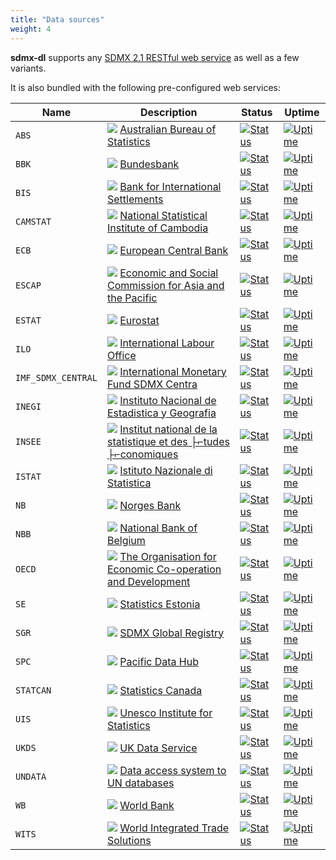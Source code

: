 ```yaml
---
title: "Data sources"
weight: 4
---
```


**sdmx-dl** supports any [SDMX 2.1 RESTful web service](https://github.com/sdmx-twg/sdmx-rest/wiki) as well as a few variants.

It is also bundled with the following pre-configured web services:

| Name | Description | Status | Uptime |
| --- | --- | --- | --- |
| `ABS` | <img src="https://www.google.com/s2/favicons?domain=explore.data.abs.gov.au" /> <a href="https://explore.data.abs.gov.au">Australian Bureau of Statistics</a> | [![Status](https://img.shields.io/badge/dynamic/yaml?label=status&query=%24.status&url=https%3A%2F%2Fraw.githubusercontent.com%2Fnbbrd%2Fsdmx-upptime%2Fmaster%2Fhistory%2Fabs.yml)](https://nbbrd.github.io/sdmx-upptime/history/abs) | [![Uptime](https://img.shields.io/endpoint?url=https%3A%2F%2Fraw.githubusercontent.com%2Fnbbrd%2Fsdmx-upptime%2Fmaster%2Fapi%2Fabs%2Fuptime.json)](https://nbbrd.github.io/sdmx-upptime/history/abs) |
| `BBK` | <img src="https://www.google.com/s2/favicons?domain=www.bundesbank.de" /> <a href="https://www.bundesbank.de/en/statistics/time-series-databases">Bundesbank</a> | [![Status](https://img.shields.io/badge/dynamic/yaml?label=status&query=%24.status&url=https%3A%2F%2Fraw.githubusercontent.com%2Fnbbrd%2Fsdmx-upptime%2Fmaster%2Fhistory%2Fbbk.yml)](https://nbbrd.github.io/sdmx-upptime/history/bbk) | [![Uptime](https://img.shields.io/endpoint?url=https%3A%2F%2Fraw.githubusercontent.com%2Fnbbrd%2Fsdmx-upptime%2Fmaster%2Fapi%2Fbbk%2Fuptime.json)](https://nbbrd.github.io/sdmx-upptime/history/bbk) |
| `BIS` | <img src="https://www.google.com/s2/favicons?domain=stats.bis.org" /> <a href="https://stats.bis.org/statx/toc/LBS.html">Bank for International Settlements</a> | [![Status](https://img.shields.io/badge/dynamic/yaml?label=status&query=%24.status&url=https%3A%2F%2Fraw.githubusercontent.com%2Fnbbrd%2Fsdmx-upptime%2Fmaster%2Fhistory%2Fbis.yml)](https://nbbrd.github.io/sdmx-upptime/history/bis) | [![Uptime](https://img.shields.io/endpoint?url=https%3A%2F%2Fraw.githubusercontent.com%2Fnbbrd%2Fsdmx-upptime%2Fmaster%2Fapi%2Fbis%2Fuptime.json)](https://nbbrd.github.io/sdmx-upptime/history/bis) |
| `CAMSTAT` | <img src="https://www.google.com/s2/favicons?domain=camstat.nis.gov.kh" /> <a href="http://camstat.nis.gov.kh/?locale=en&start=0">National Statistical Institute of Cambodia</a> | [![Status](https://img.shields.io/badge/dynamic/yaml?label=status&query=%24.status&url=https%3A%2F%2Fraw.githubusercontent.com%2Fnbbrd%2Fsdmx-upptime%2Fmaster%2Fhistory%2Fcamstat.yml)](https://nbbrd.github.io/sdmx-upptime/history/camstat) | [![Uptime](https://img.shields.io/endpoint?url=https%3A%2F%2Fraw.githubusercontent.com%2Fnbbrd%2Fsdmx-upptime%2Fmaster%2Fapi%2Fcamstat%2Fuptime.json)](https://nbbrd.github.io/sdmx-upptime/history/camstat) |
| `ECB` | <img src="https://www.google.com/s2/favicons?domain=sdw.ecb.europa.eu" /> <a href="https://sdw.ecb.europa.eu">European Central Bank</a> | [![Status](https://img.shields.io/badge/dynamic/yaml?label=status&query=%24.status&url=https%3A%2F%2Fraw.githubusercontent.com%2Fnbbrd%2Fsdmx-upptime%2Fmaster%2Fhistory%2Fecb.yml)](https://nbbrd.github.io/sdmx-upptime/history/ecb) | [![Uptime](https://img.shields.io/endpoint?url=https%3A%2F%2Fraw.githubusercontent.com%2Fnbbrd%2Fsdmx-upptime%2Fmaster%2Fapi%2Fecb%2Fuptime.json)](https://nbbrd.github.io/sdmx-upptime/history/ecb) |
| `ESCAP` | <img src="https://www.google.com/s2/favicons?domain=dataexplorer.unescap.org" /> <a href="https://dataexplorer.unescap.org/">Economic and Social Commission for Asia and the Pacific</a> | [![Status](https://img.shields.io/badge/dynamic/yaml?label=status&query=%24.status&url=https%3A%2F%2Fraw.githubusercontent.com%2Fnbbrd%2Fsdmx-upptime%2Fmaster%2Fhistory%2Fescap.yml)](https://nbbrd.github.io/sdmx-upptime/history/escap) | [![Uptime](https://img.shields.io/endpoint?url=https%3A%2F%2Fraw.githubusercontent.com%2Fnbbrd%2Fsdmx-upptime%2Fmaster%2Fapi%2Fescap%2Fuptime.json)](https://nbbrd.github.io/sdmx-upptime/history/escap) |
| `ESTAT` | <img src="https://www.google.com/s2/favicons?domain=ec.europa.eu" /> <a href="https://ec.europa.eu/eurostat/data/database">Eurostat</a> | [![Status](https://img.shields.io/badge/dynamic/yaml?label=status&query=%24.status&url=https%3A%2F%2Fraw.githubusercontent.com%2Fnbbrd%2Fsdmx-upptime%2Fmaster%2Fhistory%2Festat.yml)](https://nbbrd.github.io/sdmx-upptime/history/estat) | [![Uptime](https://img.shields.io/endpoint?url=https%3A%2F%2Fraw.githubusercontent.com%2Fnbbrd%2Fsdmx-upptime%2Fmaster%2Fapi%2Festat%2Fuptime.json)](https://nbbrd.github.io/sdmx-upptime/history/estat) |
| `ILO` | <img src="https://www.google.com/s2/favicons?domain=ilostat.ilo.org" /> <a href="https://ilostat.ilo.org/data/">International Labour Office</a> | [![Status](https://img.shields.io/badge/dynamic/yaml?label=status&query=%24.status&url=https%3A%2F%2Fraw.githubusercontent.com%2Fnbbrd%2Fsdmx-upptime%2Fmaster%2Fhistory%2Filo.yml)](https://nbbrd.github.io/sdmx-upptime/history/ilo) | [![Uptime](https://img.shields.io/endpoint?url=https%3A%2F%2Fraw.githubusercontent.com%2Fnbbrd%2Fsdmx-upptime%2Fmaster%2Fapi%2Filo%2Fuptime.json)](https://nbbrd.github.io/sdmx-upptime/history/ilo) |
| `IMF_SDMX_CENTRAL` | <img src="https://www.google.com/s2/favicons?domain=data.imf.org" /> <a href="https://data.imf.org">International Monetary Fund SDMX Centra</a> | [![Status](https://img.shields.io/badge/dynamic/yaml?label=status&query=%24.status&url=https%3A%2F%2Fraw.githubusercontent.com%2Fnbbrd%2Fsdmx-upptime%2Fmaster%2Fhistory%2Fimf-sdmx-central.yml)](https://nbbrd.github.io/sdmx-upptime/history/imf_sdmx_central) | [![Uptime](https://img.shields.io/endpoint?url=https%3A%2F%2Fraw.githubusercontent.com%2Fnbbrd%2Fsdmx-upptime%2Fmaster%2Fapi%2Fimf-sdmx-central%2Fuptime.json)](https://nbbrd.github.io/sdmx-upptime/history/imf_sdmx_central) |
| `INEGI` | <img src="https://www.google.com/s2/favicons?domain=sdmx.snieg.mx" /> <a href="https://sdmx.snieg.mx">Instituto Nacional de Estadistica y Geografia</a> | [![Status](https://img.shields.io/badge/dynamic/yaml?label=status&query=%24.status&url=https%3A%2F%2Fraw.githubusercontent.com%2Fnbbrd%2Fsdmx-upptime%2Fmaster%2Fhistory%2Finegi.yml)](https://nbbrd.github.io/sdmx-upptime/history/inegi) | [![Uptime](https://img.shields.io/endpoint?url=https%3A%2F%2Fraw.githubusercontent.com%2Fnbbrd%2Fsdmx-upptime%2Fmaster%2Fapi%2Finegi%2Fuptime.json)](https://nbbrd.github.io/sdmx-upptime/history/inegi) |
| `INSEE` | <img src="https://www.google.com/s2/favicons?domain=www.insee.fr" /> <a href="https://www.insee.fr/fr/statistiques">Institut national de la statistique et des ├⌐tudes ├⌐conomiques</a> | [![Status](https://img.shields.io/badge/dynamic/yaml?label=status&query=%24.status&url=https%3A%2F%2Fraw.githubusercontent.com%2Fnbbrd%2Fsdmx-upptime%2Fmaster%2Fhistory%2Finsee.yml)](https://nbbrd.github.io/sdmx-upptime/history/insee) | [![Uptime](https://img.shields.io/endpoint?url=https%3A%2F%2Fraw.githubusercontent.com%2Fnbbrd%2Fsdmx-upptime%2Fmaster%2Fapi%2Finsee%2Fuptime.json)](https://nbbrd.github.io/sdmx-upptime/history/insee) |
| `ISTAT` | <img src="https://www.google.com/s2/favicons?domain=www.istat.it" /> <a href="https://www.istat.it/en/analysis-and-products">Istituto Nazionale di Statistica</a> | [![Status](https://img.shields.io/badge/dynamic/yaml?label=status&query=%24.status&url=https%3A%2F%2Fraw.githubusercontent.com%2Fnbbrd%2Fsdmx-upptime%2Fmaster%2Fhistory%2Fistat.yml)](https://nbbrd.github.io/sdmx-upptime/history/istat) | [![Uptime](https://img.shields.io/endpoint?url=https%3A%2F%2Fraw.githubusercontent.com%2Fnbbrd%2Fsdmx-upptime%2Fmaster%2Fapi%2Fistat%2Fuptime.json)](https://nbbrd.github.io/sdmx-upptime/history/istat) |
| `NB` | <img src="https://www.google.com/s2/favicons?domain=www.norges-bank.no" /> <a href="https://www.norges-bank.no/en/topics/Statistics/">Norges Bank</a> | [![Status](https://img.shields.io/badge/dynamic/yaml?label=status&query=%24.status&url=https%3A%2F%2Fraw.githubusercontent.com%2Fnbbrd%2Fsdmx-upptime%2Fmaster%2Fhistory%2Fnb.yml)](https://nbbrd.github.io/sdmx-upptime/history/nb) | [![Uptime](https://img.shields.io/endpoint?url=https%3A%2F%2Fraw.githubusercontent.com%2Fnbbrd%2Fsdmx-upptime%2Fmaster%2Fapi%2Fnb%2Fuptime.json)](https://nbbrd.github.io/sdmx-upptime/history/nb) |
| `NBB` | <img src="https://www.google.com/s2/favicons?domain=stat.nbb.be" /> <a href="https://stat.nbb.be">National Bank of Belgium</a> | [![Status](https://img.shields.io/badge/dynamic/yaml?label=status&query=%24.status&url=https%3A%2F%2Fraw.githubusercontent.com%2Fnbbrd%2Fsdmx-upptime%2Fmaster%2Fhistory%2Fnbb.yml)](https://nbbrd.github.io/sdmx-upptime/history/nbb) | [![Uptime](https://img.shields.io/endpoint?url=https%3A%2F%2Fraw.githubusercontent.com%2Fnbbrd%2Fsdmx-upptime%2Fmaster%2Fapi%2Fnbb%2Fuptime.json)](https://nbbrd.github.io/sdmx-upptime/history/nbb) |
| `OECD` | <img src="https://www.google.com/s2/favicons?domain=stats.oecd.org" /> <a href="https://stats.oecd.org">The Organisation for Economic Co-operation and Development</a> | [![Status](https://img.shields.io/badge/dynamic/yaml?label=status&query=%24.status&url=https%3A%2F%2Fraw.githubusercontent.com%2Fnbbrd%2Fsdmx-upptime%2Fmaster%2Fhistory%2Foecd.yml)](https://nbbrd.github.io/sdmx-upptime/history/oecd) | [![Uptime](https://img.shields.io/endpoint?url=https%3A%2F%2Fraw.githubusercontent.com%2Fnbbrd%2Fsdmx-upptime%2Fmaster%2Fapi%2Foecd%2Fuptime.json)](https://nbbrd.github.io/sdmx-upptime/history/oecd) |
| `SE` | <img src="https://www.google.com/s2/favicons?domain=andmebaas.stat.ee" /> <a href="http://andmebaas.stat.ee">Statistics Estonia</a> | [![Status](https://img.shields.io/badge/dynamic/yaml?label=status&query=%24.status&url=https%3A%2F%2Fraw.githubusercontent.com%2Fnbbrd%2Fsdmx-upptime%2Fmaster%2Fhistory%2Fse.yml)](https://nbbrd.github.io/sdmx-upptime/history/se) | [![Uptime](https://img.shields.io/endpoint?url=https%3A%2F%2Fraw.githubusercontent.com%2Fnbbrd%2Fsdmx-upptime%2Fmaster%2Fapi%2Fse%2Fuptime.json)](https://nbbrd.github.io/sdmx-upptime/history/se) |
| `SGR` | <img src="https://www.google.com/s2/favicons?domain=registry.sdmx.org" /> <a href="https://registry.sdmx.org/overview.html">SDMX Global Registry</a> | [![Status](https://img.shields.io/badge/dynamic/yaml?label=status&query=%24.status&url=https%3A%2F%2Fraw.githubusercontent.com%2Fnbbrd%2Fsdmx-upptime%2Fmaster%2Fhistory%2Fsgr.yml)](https://nbbrd.github.io/sdmx-upptime/history/sgr) | [![Uptime](https://img.shields.io/endpoint?url=https%3A%2F%2Fraw.githubusercontent.com%2Fnbbrd%2Fsdmx-upptime%2Fmaster%2Fapi%2Fsgr%2Fuptime.json)](https://nbbrd.github.io/sdmx-upptime/history/sgr) |
| `SPC` | <img src="https://www.google.com/s2/favicons?domain=stats.pacificdata.org" /> <a href="https://stats.pacificdata.org/?locale=en">Pacific Data Hub</a> | [![Status](https://img.shields.io/badge/dynamic/yaml?label=status&query=%24.status&url=https%3A%2F%2Fraw.githubusercontent.com%2Fnbbrd%2Fsdmx-upptime%2Fmaster%2Fhistory%2Fspc.yml)](https://nbbrd.github.io/sdmx-upptime/history/spc) | [![Uptime](https://img.shields.io/endpoint?url=https%3A%2F%2Fraw.githubusercontent.com%2Fnbbrd%2Fsdmx-upptime%2Fmaster%2Fapi%2Fspc%2Fuptime.json)](https://nbbrd.github.io/sdmx-upptime/history/spc) |
| `STATCAN` | <img src="https://www.google.com/s2/favicons?domain=www150.statcan.gc.ca" /> <a href="https://www150.statcan.gc.ca/n1/en/type/data?MM=1">Statistics Canada</a> | [![Status](https://img.shields.io/badge/dynamic/yaml?label=status&query=%24.status&url=https%3A%2F%2Fraw.githubusercontent.com%2Fnbbrd%2Fsdmx-upptime%2Fmaster%2Fhistory%2Fstatcan.yml)](https://nbbrd.github.io/sdmx-upptime/history/statcan) | [![Uptime](https://img.shields.io/endpoint?url=https%3A%2F%2Fraw.githubusercontent.com%2Fnbbrd%2Fsdmx-upptime%2Fmaster%2Fapi%2Fstatcan%2Fuptime.json)](https://nbbrd.github.io/sdmx-upptime/history/statcan) |
| `UIS` | <img src="https://www.google.com/s2/favicons?domain=data.uis.unesco.org" /> <a href="http://data.uis.unesco.org">Unesco Institute for Statistics</a> | [![Status](https://img.shields.io/badge/dynamic/yaml?label=status&query=%24.status&url=https%3A%2F%2Fraw.githubusercontent.com%2Fnbbrd%2Fsdmx-upptime%2Fmaster%2Fhistory%2Fuis.yml)](https://nbbrd.github.io/sdmx-upptime/history/uis) | [![Uptime](https://img.shields.io/endpoint?url=https%3A%2F%2Fraw.githubusercontent.com%2Fnbbrd%2Fsdmx-upptime%2Fmaster%2Fapi%2Fuis%2Fuptime.json)](https://nbbrd.github.io/sdmx-upptime/history/uis) |
| `UKDS` | <img src="https://www.google.com/s2/favicons?domain=stats2.digitalresources.jisc.ac.uk" /> <a href="https://stats2.digitalresources.jisc.ac.uk/">UK Data Service</a> | [![Status](https://img.shields.io/badge/dynamic/yaml?label=status&query=%24.status&url=https%3A%2F%2Fraw.githubusercontent.com%2Fnbbrd%2Fsdmx-upptime%2Fmaster%2Fhistory%2Fukds.yml)](https://nbbrd.github.io/sdmx-upptime/history/ukds) | [![Uptime](https://img.shields.io/endpoint?url=https%3A%2F%2Fraw.githubusercontent.com%2Fnbbrd%2Fsdmx-upptime%2Fmaster%2Fapi%2Fukds%2Fuptime.json)](https://nbbrd.github.io/sdmx-upptime/history/ukds) |
| `UNDATA` | <img src="https://www.google.com/s2/favicons?domain=data.un.org" /> <a href="https://data.un.org/SdmxBrowser/start">Data access system to UN databases</a> | [![Status](https://img.shields.io/badge/dynamic/yaml?label=status&query=%24.status&url=https%3A%2F%2Fraw.githubusercontent.com%2Fnbbrd%2Fsdmx-upptime%2Fmaster%2Fhistory%2Fundata.yml)](https://nbbrd.github.io/sdmx-upptime/history/undata) | [![Uptime](https://img.shields.io/endpoint?url=https%3A%2F%2Fraw.githubusercontent.com%2Fnbbrd%2Fsdmx-upptime%2Fmaster%2Fapi%2Fundata%2Fuptime.json)](https://nbbrd.github.io/sdmx-upptime/history/undata) |
| `WB` | <img src="https://www.google.com/s2/favicons?domain=data.worldbank.org" /> <a href="https://data.worldbank.org">World Bank</a> | [![Status](https://img.shields.io/badge/dynamic/yaml?label=status&query=%24.status&url=https%3A%2F%2Fraw.githubusercontent.com%2Fnbbrd%2Fsdmx-upptime%2Fmaster%2Fhistory%2Fwb.yml)](https://nbbrd.github.io/sdmx-upptime/history/wb) | [![Uptime](https://img.shields.io/endpoint?url=https%3A%2F%2Fraw.githubusercontent.com%2Fnbbrd%2Fsdmx-upptime%2Fmaster%2Fapi%2Fwb%2Fuptime.json)](https://nbbrd.github.io/sdmx-upptime/history/wb) |
| `WITS` | <img src="https://www.google.com/s2/favicons?domain=wits.worldbank.org" /> <a href="https://wits.worldbank.org">World Integrated Trade Solutions</a> | [![Status](https://img.shields.io/badge/dynamic/yaml?label=status&query=%24.status&url=https%3A%2F%2Fraw.githubusercontent.com%2Fnbbrd%2Fsdmx-upptime%2Fmaster%2Fhistory%2Fwits.yml)](https://nbbrd.github.io/sdmx-upptime/history/wits) | [![Uptime](https://img.shields.io/endpoint?url=https%3A%2F%2Fraw.githubusercontent.com%2Fnbbrd%2Fsdmx-upptime%2Fmaster%2Fapi%2Fwits%2Fuptime.json)](https://nbbrd.github.io/sdmx-upptime/history/wits) |
